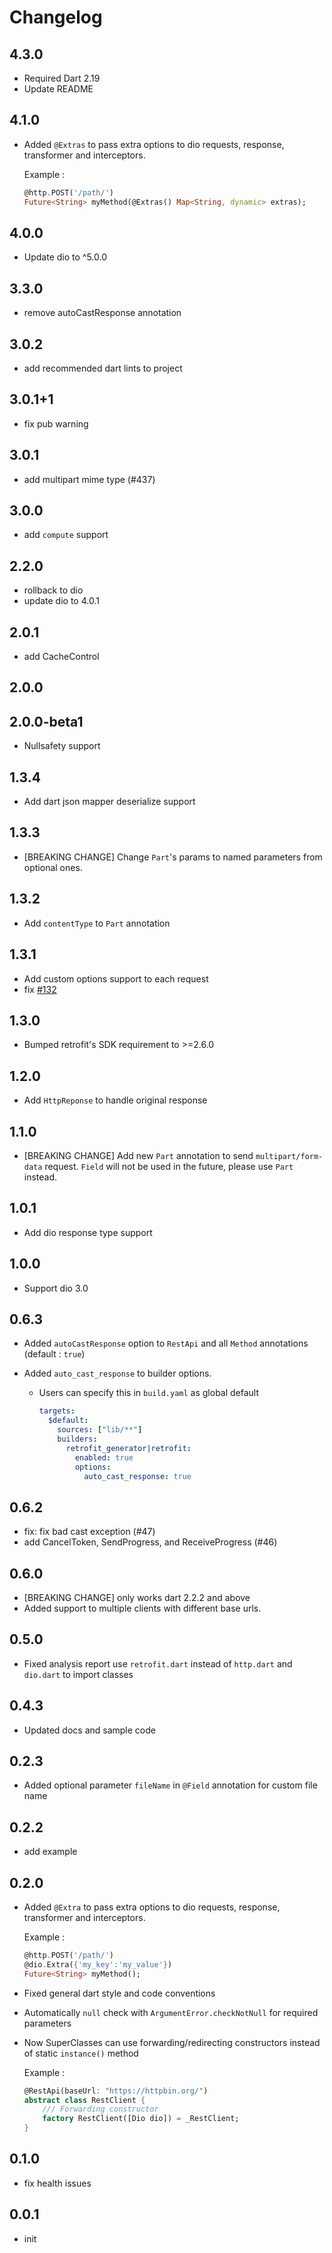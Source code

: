 # Changelog

## 4.3.0

- Required Dart 2.19
- Update README

## 4.1.0

- Added `@Extras` to pass extra options to dio requests, response, transformer and interceptors.

  Example :

  ```dart
  @http.POST('/path/')
  Future<String> myMethod(@Extras() Map<String, dynamic> extras);
  ```

## 4.0.0

- Update dio to ^5.0.0

## 3.3.0

- remove autoCastResponse annotation

## 3.0.2

- add recommended dart lints to project

## 3.0.1+1

- fix pub warning

## 3.0.1

- add multipart mime type (#437)

## 3.0.0

- add `compute` support

## 2.2.0

- rollback to dio
- update dio to 4.0.1

## 2.0.1

- add CacheControl

## 2.0.0

## 2.0.0-beta1

- Nullsafety support

## 1.3.4

- Add dart json mapper deserialize support

## 1.3.3

- [BREAKING CHANGE] Change `Part`'s params to named parameters from optional ones.

## 1.3.2

- Add `contentType` to `Part` annotation

## 1.3.1

- Add custom options support to each request
- fix [#132](https://github.com/trevorwang/retrofit.dart/issues/132)

## 1.3.0

- Bumped retrofit's SDK requirement to >=2.6.0

## 1.2.0

- Add `HttpReponse` to handle original response

## 1.1.0

- [BREAKING CHANGE] Add new `Part` annotation to send `multipart/form-data` request. `Field` will not be used in the future, please use `Part` instead.

## 1.0.1

- Add dio response type support

## 1.0.0

- Support dio 3.0

## 0.6.3

- Added `autoCastResponse` option to `RestApi` and all `Method` annotations (default : `true`)
- Added `auto_cast_response` to builder options.

  - Users can specify this in `build.yaml` as global default

    ```yaml
    targets:
      $default:
        sources: ["lib/**"]
        builders:
          retrofit_generator|retrofit:
            enabled: true
            options:
              auto_cast_response: true
    ```

## 0.6.2

- fix: fix bad cast exception (#47)
- add CancelToken, SendProgress, and ReceiveProgress (#46)

## 0.6.0

- [BREAKING CHANGE] only works dart 2.2.2 and above
- Added support to multiple clients with different base urls.

## 0.5.0

- Fixed analysis report
  use `retrofit.dart` instead of `http.dart` and `dio.dart` to import classes

## 0.4.3

- Updated docs and sample code

## 0.2.3

- Added optional parameter `fileName` in `@Field` annotation for custom file name

## 0.2.2

- add example

## 0.2.0

- Added `@Extra` to pass extra options to dio requests, response, transformer and interceptors.

  Example :

  ```dart
  @http.POST('/path/')
  @dio.Extra({'my_key':'my_value'})
  Future<String> myMethod();
  ```

- Fixed general dart style and code conventions

- Automatically `null` check with `ArgumentError.checkNotNull` for required parameters

- Now SuperClasses can use forwarding/redirecting constructors instead of static `instance()` method

  Example :

  ```dart
  @RestApi(baseUrl: "https://httpbin.org/")
  abstract class RestClient {
      /// Forwarding constructor
      factory RestClient([Dio dio]) = _RestClient;
  }
  ```

## 0.1.0

- fix health issues

## 0.0.1

- init
